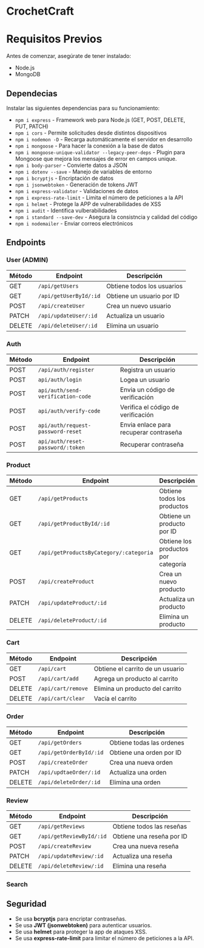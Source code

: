 # CrochetCraft

# Requisitos Previos

Antes de comenzar, asegúrate de tener instalado:

- Node.js
- MongoDB

## Dependecias

Instalar las siguientes dependencias para su funcionamiento:

- `npm i express` - Framework web para Node.js (GET, POST, DELETE, PUT, PATCH)
- `npm i cors` - Permite solicitudes desde distintos dispositivos
- `npm i nodemon -D` - Recarga automáticamente el servidor en desarrollo
- `npm i mongoose` - Para hacer la conexión a la base de datos
- `npm i mongoose-unique-validator --legacy-peer-deps` - Plugin para Mongoose que mejora los mensajes de error en campos unique.
- `npm i body-parser` - Convierte datos a JSON
- `npm i dotenv --save` - Manejo de variables de entorno
- `npm i bcryptjs` - Encriptación de datos
- `npm i jsonwebtoken` - Generación de tokens JWT
- `npm i express-validator` - Validaciones de datos
- `npm i express-rate-limit` - Limita el número de peticiones a la API
- `npm i helmet` - Protege la APP de vulnerabilidades de XSS
- `npm i audit` - Identifica vulberabilidades
- `npm i standard --save-dev` - Asegura la consistncia y calidad del código
- `npm i nodemailer` - Enviar correos electrónicos

## Endpoints

### User (ADMIN)

| Método | Endpoint               | Descripción                |
| ------ | ---------------------- | -------------------------- |
| GET    | `/api/getUsers`        | Obtiene todos los usuarios |
| GET    | `/api/getUserById/:id` | Obtiene un usuario por ID  |
| POST   | `/api/createUser`      | Crea un nuevo usuario      |
| PATCH  | `/api/updateUser/:id`  | Actualiza un usuario       |
| DELETE | `/api/deleteUser/:id`  | Elimina un usuario         |

### Auth

| Método | Endpoint                          | Descripción                            |
| ------ | --------------------------------- | -------------------------------------- |
| POST   | `/api/auth/register`              | Registra un usuario                    |
| POST   | `api/auth/login`                  | Logea un usuario                       |
| POST   | `api/auth/send-verification-code` | Envia un código de verificación        |
| POST   | `api/auth/verify-code`            | Verifica el código de verificación     |
| POST   | `api/auth/request-password-reset` | Envia enlace para recuperar contraseña |
| POST   | `api/auth/reset-password/:token`  | Recuperar contraseña                   |

### Product

| Método | Endpoint                                | Descripción                         |
| ------ | --------------------------------------- | ----------------------------------- |
| GET    | `/api/getProducts`                      | Obtiene todos los productos         |
| GET    | `/api/getProductById/:id`               | Obtiene un producto por ID          |
| GET    | `/api/getProductsByCategory/:categoria` | Obtiene los productos por categoría |
| POST   | `/api/createProduct`                    | Crea un nuevo producto              |
| PATCH  | `/api/updateProduct/:id`                | Actualiza un producto               |
| DELETE | `/api/deleteProduct/:id`                | Elimina un producto                 |

### Cart

| Método | Endpoint           | Descripción                      |
| ------ | ------------------ | -------------------------------- |
| GET    | `/api/cart`        | Obtiene el carrito de un usuario |
| POST   | `/api/cart/add`    | Agrega un producto al carrito    |
| DELETE | `/api/cart/remove` | Elimina un producto del carrito  |
| DELETE | `/api/cart/clear`  | Vacía el carrito                 |

### Order

| Método | Endpoint                | Descripción               |
| ------ | ----------------------- | ------------------------- |
| GET    | `/api/getOrders`        | Obtiene todas las ordenes |
| GET    | `/api/getOrderById/:id` | Obtiene una orden por ID  |
| POST   | `/api/createOrder`      | Crea una nueva orden      |
| PATCH  | `/api/updtaeOrder/:id`  | Actualiza una orden       |
| DELETE | `/api/deleteOrder/:id`  | Elimina una orden         |

### Review

| Método | Endpoint                 | Descripción               |
| ------ | ------------------------ | ------------------------- |
| GET    | `/api/getReviews`        | Obtiene todos las reseñas |
| GET    | `/api/getReviewById/:id` | Obtiene una reseña por ID |
| POST   | `/api/createReview`      | Crea una nueva reseña     |
| PATCH  | `/api/updateReview/:id`  | Actualiza una reseña      |
| DELETE | `/api/deleteReview/:id`  | Elimina una reseña        |

### Search

## Seguridad

- Se usa **bcryptjs** para encriptar contraseñas.
- Se usa **JWT (jsonwebtoken)** para autenticar usuarios.
- Se usa **helmet** para proteger la app de ataques XSS.
- Se usa **express-rate-limit** para limitar el número de peticiones a la API.
